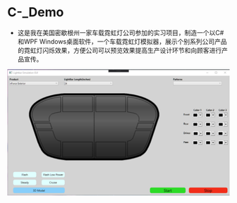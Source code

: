 # C-_Demo
+ 这是我在美国密歇根州一家车载霓虹灯公司参加的实习项目，制造一个以C#和WPF Windows桌面软件，一个车载霓虹灯模拟器，展示个别系列公司产品的霓虹灯闪烁效果，方便公司可以预览效果提高生产设计环节和向顾客进行产品宣传。

<div align="center"><img id="patient-service_H2DB_WebConsoleLogin" src="./imgs/Figure1.png" alt="How does Docker work"></div>
